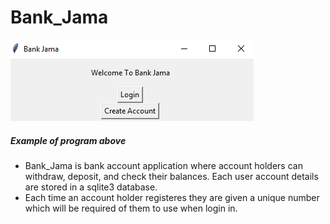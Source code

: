 <h1>Bank_Jama</h1>

![alt text](https://raw.githubusercontent.com/Moeh-Jama/Bank_Jama/master/Login.PNG)
<h5>Example of program above</h5>
</div>
<ul>
<li>Bank_Jama is bank account application where account holders can withdraw, deposit, and check their balances. Each user account details are stored in a sqlite3 database.</li>
<li>Each time an account holder registeres they are given a unique number which will be required of them to use when login in.</li>
</ul>
